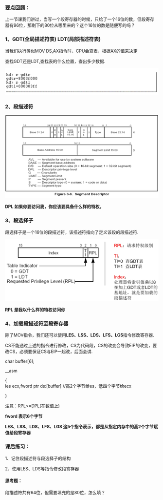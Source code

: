 ### 要点回顾：

上一节课我们讲过，当写一个段寄存器的时候，只给了一个16位的数，但段寄存器有96位，那剩下的80位从哪里来的？这个16位的数是随便写的吗？



### 1、GDT(全局描述符表)  LDT(局部描述符表)

当我们执行类似MOV DS,AX指令时，CPU会查表，根据AX的值来决定

查找GDT还是LDT,查找表的什么位置，查出多少数据.

![](../images/01/微信截图_20240206104718.png)

### 2、段描述符

![](../images/01/微信截图_20240206104834.png)

**DPL 如果你要访问我，你应该要具备什么样的特权。**



### 3、段选择子

段选择子是一个16位的段描述符，该描述符指向了定义该段的段描述符.		

![](../images/01/微信截图_20240206105642.png)

**RPL 是我以什么样的特权访问你**





### 4、加载段描述符至段寄存器

除了MOV指令，我们还可以使用**LES、LSS、LDS、LFS、LGS**指令修改寄存器.

CS不能通过上述的指令进行修改，CS为代码段，CS的改变会导致EIP的改变，要改CS，必须要保证CS与EIP一起改，后面会讲.

char buffer[6];					

__asm				

{			
	les ecx,fword ptr ds:[buffer] //高2个字节给es，低四个字节给ecx	

}

注意：RPL<=DPL(在数值上)



**fword 表示6个字节**

**LES、LSS、LDS、LFS、LGS 这5个指令表示，都是从指定内存中的高2个字节赋值给段寄存器**





### 课后练习：

1、记住段描述符与段选择子的结构

2、使用LES、LDS等指令修改段寄存器



#### 思考题：

段描述符共有64位，但需要填充的是80位，怎么填？	
